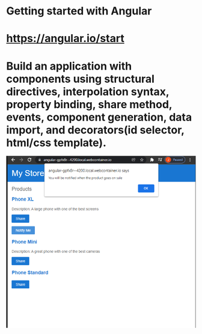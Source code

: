 # Getting started with Angular
# https://angular.io/start

# Build an application with components using structural directives, interpolation syntax, property binding, share method, events, component generation, data import, and decorators(id selector, html/css template).

![](screenshots/screenshot1.png)
